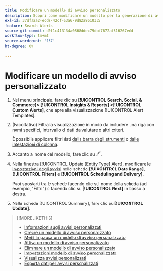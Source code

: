 ```yaml
---
title: Modificare un modello di avviso personalizzato
description: Scopri come modificare un modello per la generazione di avvisi personalizzati.
exl-id: 37dfaaa2-ecd2-42cf-a3a6-9d82a8610355
feature: Search Alerts
source-git-commit: d0f1c413134a0868ddec79ded7672af316267edd
workflow-type: tm+mt
source-wordcount: '137'
ht-degree: 0%

---
```


# Modificare un modello di avviso personalizzato

1. Nel menu principale, fare clic su **[!UICONTROL Search, Social, & Commerce]> [!UICONTROL Insights & Reports] >[!UICONTROL Custom Alerts]**, che apre alla visualizzazione [!UICONTROL Alert Templates].

1. (Facoltativo) Filtra la visualizzazione in modo da includere una riga con nomi specifici, intervallo di dati da valutare o altri criteri.

   È possibile applicare filtri dati [dalla barra degli strumenti](/help/search-social-commerce/common-tasks/data-views/ad-hoc-settings/column-filter-apply-from-toolbar.md) o [dalle intestazioni di colonna](/help/search-social-commerce/common-tasks/data-views/ad-hoc-settings/column-filter-apply-from-column-heading.md).

1. Accanto al nome del modello, fare clic su ![Modifica](/help/search-social-commerce/assets/edit.png "Modifica").

1. Nella finestra [!UICONTROL Update \[Entity Type\] Alert], modificare le [impostazioni degli avvisi](alert-template-settings.md) nelle schede **[!UICONTROL Date Range]**, **[!UICONTROL Filters]** e **[!UICONTROL Scheduling and Delivery]**.

   Puoi spostarti tra le schede facendo clic sul nome della scheda (ad esempio, &quot;Filtri&quot;) o facendo clic su **[!UICONTROL Next]** in basso a destra.

1. Nella scheda [!UICONTROL Summary], fare clic su **[!UICONTROL Update]**.

>[!MORELIKETHIS]
>
>* [Informazioni sugli avvisi personalizzati](alert-about.md)
>* [Creare un modello di avviso personalizzato](alert-template-create.md)
>* [Metti in pausa un modello di avviso personalizzato](alert-template-pause.md)
>* [Attiva un modello di avviso personalizzato](alert-template-activate.md)
>* [Eliminare un modello di avviso personalizzato](alert-template-delete.md)
>* [Impostazioni modello di avviso personalizzato](alert-template-settings.md)
>* [Visualizza avvisi personalizzati](alert-view.md)
>* [Esporta dati per avvisi personalizzati](alert-export-data.md)
